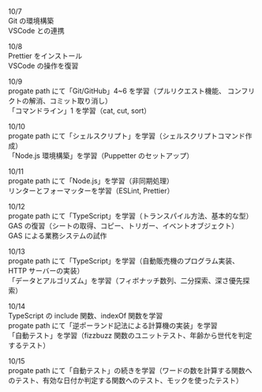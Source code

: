 10/7<br>
Git の環境構築<br>
VSCode との連携<br>

10/8<br>
Prettier をインストール<br>
VSCode の操作を復習<br>

10/9<br>
progate path にて「Git/GitHub」4~6 を学習（プルリクエスト機能、 コンフリクトの解消、コミット取り消し）<br>
「コマンドライン」1 を学習（cat, cut, sort）<br>

10/10<br>
progate path にて「シェルスクリプト」を学習（シェルスクリプトコマンド作成）<br>
「Node.js 環境構築」を学習（Puppetter のセットアップ）<br>

10/11<br>
progate path にて「Node.js」を学習（非同期処理）<br>
リンターとフォーマッターを学習（ESLint, Prettier）<br>

10/12<br>
progate path にて「TypeScript」を学習（トランスパイル方法、基本的な型）<br>
GAS の復習（シートの取得、コピー、トリガー、イベントオブジェクト）<br>
GAS による業務システムの試作<br>

10/13<br>
progate path にて「TypeScript」を学習（自動販売機のプログラム実装、HTTP サーバーの実装）<br>
「データとアルゴリズム」を学習（フィボナッチ数列、二分探索、深さ優先探索）<br>

10/14<br>
TypeScript の include 関数、indexOf 関数を学習<br>
progate path にて「逆ポーランド記法による計算機の実装」を学習<br>
「自動テスト」を学習（fizzbuzz 関数のユニットテスト、年齢から世代を判定するテスト）<br>

10/15<br>
progate path にて「自動テスト」の続きを学習（ワードの数を計算する関数へのテスト、有効な日付か判定する関数へのテスト、モックを使ったテスト）<br>
